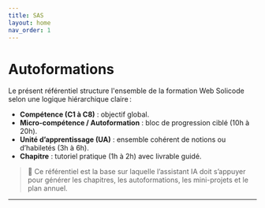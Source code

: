 ```yaml
---
title: SAS 
layout: home
nav_order: 1
---
```


# Autoformations 

Le présent référentiel structure l'ensemble de la formation Web Solicode selon une logique hiérarchique claire :

* **Compétence (C1 à C8)** : objectif global.
* **Micro-compétence / Autoformation** : bloc de progression ciblé (10h à 20h).
* **Unité d’apprentissage (UA)** : ensemble cohérent de notions ou d’habiletés (3h à 6h).
* **Chapitre** : tutoriel pratique (1h à 2h) avec livrable guidé.

> 🔁 Ce référentiel est la base sur laquelle l’assistant IA doit s’appuyer pour générer les chapitres, les autoformations, les mini-projets et le plan annuel.

---